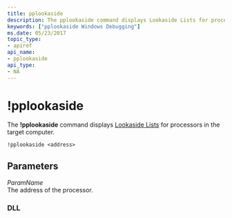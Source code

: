 ```yaml
---
title: pplookaside
description: The pplookaside command displays Lookaside Lists for processors in the target computer.
keywords: ["pplookaside Windows Debugging"]
ms.date: 05/23/2017
topic_type:
- apiref
api_name:
- pplookaside
api_type:
- NA
---
```


# !pplookaside


The **!pplookaside** command displays [Lookaside Lists](../kernel/using-lookaside-lists.md) for processors in the target computer.

```dbgcmd
!pplookaside <address>
```

## <span id="Parameters"></span><span id="parameters"></span><span id="PARAMETERS"></span>Parameters


<span id="ParamName"></span><span id="paramname"></span><span id="PARAMNAME"></span>*ParamName*  
The address of the processor.

### <span id="DLL"></span><span id="dll"></span>DLL

 

